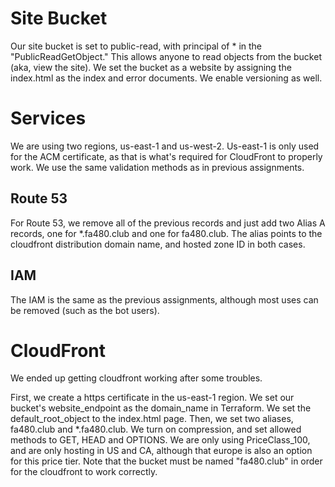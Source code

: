 
# Site Bucket
Our site bucket is set to public-read, with principal of * in the "PublicReadGetObject." This allows anyone to read objects from the bucket (aka, view the site). We set the bucket as a website by assigning the index.html as the index and error documents. We enable versioning as well.

# Services
We are using two regions, us-east-1 and us-west-2. Us-east-1 is only used for the ACM certificate, as that is what's required for CloudFront to properly work. We use the same validation methods as in previous assignments.

## Route 53
For Route 53, we remove all of the previous records and just add two Alias A records, one for *.fa480.club and one for fa480.club. The alias points to the cloudfront distribution domain name, and hosted zone ID in both cases.

## IAM
The IAM is the same as the previous assignments, although most uses can be removed (such as the bot users).

# CloudFront
We ended up getting cloudfront working after some troubles.

First, we create a https certificate in the us-east-1 region.  We set our bucket's website_endpoint as the domain_name in Terraform. We set the default_root_object to the index.html page. Then, we set two aliases, fa480.club and *.fa480.club. We turn on compression, and set allowed methods to GET, HEAD and OPTIONS. We are only using PriceClass_100, and are only hosting in US and CA, although that europe is also an option for this price tier. Note that the bucket must be named "fa480.club" in order for the cloudfront to work correctly.  
